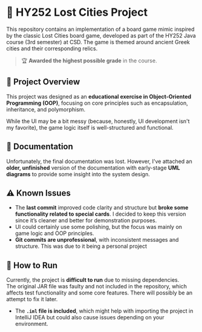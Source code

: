 # 🎴 HY252 Lost Cities Project  

This repository contains an implementation of a board game mimic inspired by the classic Lost Cities board game, developed as part of the HY252 Java course (3rd semester) at CSD. The game is themed around ancient Greek cities and their corresponding relics.


> 🏆 **Awarded the highest possible grade** in the course.

## 📌 Project Overview  
This project was designed as an **educational exercise in Object-Oriented Programming (OOP)**, focusing on core principles such as encapsulation, inheritance, and polymorphism.  

While the UI may be a bit messy (because, honestly, UI development isn't my favorite), the game logic itself is well-structured and functional.  

## 📄 Documentation  
Unfortunately, the final documentation was lost. However, I've attached an **older, unfinished** version of the documentation with early-stage **UML diagrams** to provide some insight into the system design.

## ⚠️ Known Issues  
- The **last commit** improved code clarity and structure but **broke some functionality related to special cards**. I decided to keep this version since it’s cleaner and better for demonstration purposes.  
- UI could certainly use some polishing, but the focus was mainly on game logic and OOP principles.
- **Git commits are unprofessional**, with inconsistent messages and structure. This was due to it being a personal project


## 🚀 How to Run  
Currently, the project is **difficult to run** due to missing dependencies.  
The original JAR file was faulty and not included in the repository, which affects test functionality and some core features. 
There will possibly be an attempt to fix it later.
- The **`.iml` file is included**, which might help with importing the project in IntelliJ IDEA but could also cause issues depending on your environment.




















